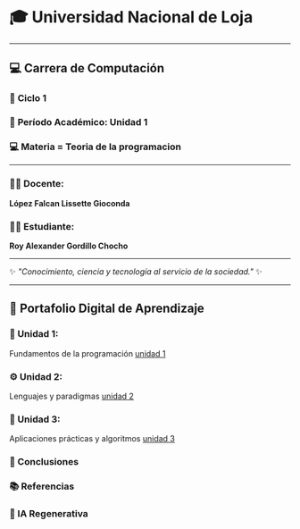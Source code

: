 # 🎓 **Universidad Nacional de Loja**  

-------------------------------------------------------------------------------------------------------------------------------------

## 💻 **Carrera de Computación**  
### 🧮 **Ciclo 1**  
### 📘 **Período Académico:** Unidad 1  
### 💻 Materia = Teoria de la programacion 

-------------------------------------------------------------------------------------------------------------------------------------

### 👩‍🏫 **Docente:**  
**López Falcan Lissette Gioconda**  

### 🧑‍🎓 **Estudiante:**  
**Roy Alexander Gordillo Chocho**

-------------------------------------------------------------------------------------------------------------------------------------

✨ *"Conocimiento, ciencia y tecnología al servicio de la sociedad."* ✨  

------------------------------------------------------------------------------------------------------------------------------------

## 📁 Portafolio Digital de Aprendizaje

### 📘 Unidad 1:
Fundamentos de la programación
[unidad 1](unidad1.md)
### ⚙️ Unidad 2: 
Lenguajes y paradigmas
[unidad 2](unidad2.md)
### 🧪 Unidad 3:
Aplicaciones prácticas y algoritmos
[unidad 3](unidad3.md)
### 🧾 Conclusiones
### 📚 Referencias
### 🤖 IA Regenerativa

